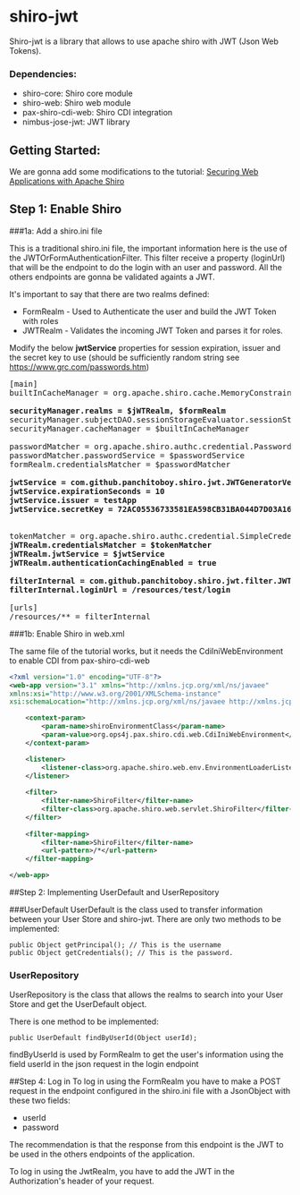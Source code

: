 # shiro-jwt

Shiro-jwt is a library that allows to use apache shiro with JWT (Json Web Tokens).

### Dependencies:
- shiro-core: Shiro core module
- shiro-web: Shiro web module
- pax-shiro-cdi-web: Shiro CDI integration
- nimbus-jose-jwt: JWT library

## Getting Started:

We are gonna add some modifications to the tutorial: [Securing Web Applications with Apache Shiro](http://shiro.apache.org/webapp-tutorial.html) 

## Step 1: Enable Shiro

###1a: Add a shiro.ini file

This is a traditional shiro.ini file, the important information here is the use of the JWTOrFormAuthenticationFilter. This filter receive a property (loginUrl) that will be the endpoint to do the login with an user and password. All the others endpoints are gonna be validated againts a JWT.

It's important to say that there are two realms defined:
- FormRealm - Used to Authenticate the user and build the JWT Token with roles
- JWTRealm - Validates the incoming JWT Token and parses it for roles.

Modify the below <b>jwtService</b> properties for session expiration, issuer and the secret key to use (should be sufficiently random string see https://www.grc.com/passwords.htm)


 
<pre>
[main]
builtInCacheManager = org.apache.shiro.cache.MemoryConstrainedCacheManager

<b>securityManager.realms = $jWTRealm, $formRealm</b>
securityManager.subjectDAO.sessionStorageEvaluator.sessionStorageEnabled = false
securityManager.cacheManager = $builtInCacheManager

passwordMatcher = org.apache.shiro.authc.credential.PasswordMatcher
passwordMatcher.passwordService = $passwordService 
formRealm.credentialsMatcher = $passwordMatcher

<b>jwtService = com.github.panchitoboy.shiro.jwt.JWTGeneratorVerifier
jwtService.expirationSeconds = 10
jwtService.issuer = testApp
jwtService.secretKey = 72AC05536733581EA598CB31BA044D7D03A16B6057093DCF2B780A505607FF7
</b>

tokenMatcher = org.apache.shiro.authc.credential.SimpleCredentialsMatcher
<b>jWTRealm.credentialsMatcher = $tokenMatcher
jWTRealm.jwtService = $jwtService
jWTRealm.authenticationCachingEnabled = true</b>

<b>filterInternal = com.github.panchitoboy.shiro.jwt.filter.JWTOrFormAuthenticationFilter</b>
<b>filterInternal.loginUrl = /resources/test/login</b>

[urls]
/resources/** = filterInternal
</pre>

###1b: Enable Shiro in web.xml

The same file of the tutorial works, but it needs the CdiIniWebEnvironment to enable CDI from pax-shiro-cdi-web
```xml
<?xml version="1.0" encoding="UTF-8"?>
<web-app version="3.1" xmlns="http://xmlns.jcp.org/xml/ns/javaee" 
xmlns:xsi="http://www.w3.org/2001/XMLSchema-instance" 
xsi:schemaLocation="http://xmlns.jcp.org/xml/ns/javaee http://xmlns.jcp.org/xml/ns/javaee/web-app_3_1.xsd">

    <context-param>
        <param-name>shiroEnvironmentClass</param-name>
        <param-value>org.ops4j.pax.shiro.cdi.web.CdiIniWebEnvironment</param-value>
    </context-param>

    <listener>
        <listener-class>org.apache.shiro.web.env.EnvironmentLoaderListener</listener-class>
    </listener>
 
    <filter>
        <filter-name>ShiroFilter</filter-name>
        <filter-class>org.apache.shiro.web.servlet.ShiroFilter</filter-class>
    </filter>
 
    <filter-mapping>
        <filter-name>ShiroFilter</filter-name>
        <url-pattern>/*</url-pattern>
    </filter-mapping>

</web-app>
```

##Step 2: Implementing UserDefault and UserRepository

###UserDefault 
UserDefault is the class used to transfer information between your User Store and shiro-jwt. There are only two methods to be implemented: 

    public Object getPrincipal(); // This is the username
    public Object getCredentials(); // This is the password.

### UserRepository
UserRepository is the class that allows the realms to search into your User Store and get the UserDefault object. 

There is one method to be implemented:

    public UserDefault findByUserId(Object userId);

findByUserId is used by FormRealm to get the user's information using the field userId in the json request in the login endpoint


##Step 4: Log in
To log in using the FormRealm you have to make a POST request in the endpoint configured in the shiro.ini file with a JsonObject with these two fields:
- userId
- password

The recommendation is that the response from this endpoint is the JWT to be used in the others endpoints of the application.

To log in using the JwtRealm, you have to add the JWT in the Authorization's header of your request.
